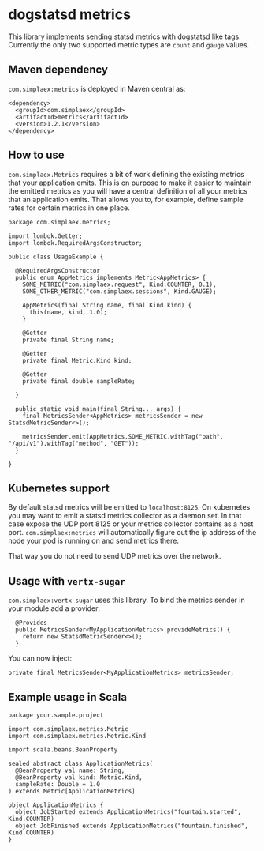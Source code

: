 # dogstatsd metrics

This library implements sending statsd metrics with
dogstatsd like tags. Currently the only two supported
metric types are `count` and `gauge` values.

## Maven dependency

`com.simplaex:metrics` is deployed in Maven central as:

```
<dependency>
  <groupId>com.simplaex</groupId>
  <artifactId>metrics</artifactId>
  <version>1.2.1</version>
</dependency>
```

## How to use

`com.simplaex.Metrics` requires a bit of work defining
the existing metrics that your application emits. This
is on purpose to make it easier to maintain the emitted
metrics as you will have a central definition of all
your metrics that an application emits. That allows you
to, for example, define sample rates for certain metrics
in one place.

```
package com.simplaex.metrics;

import lombok.Getter;
import lombok.RequiredArgsConstructor;

public class UsageExample {

  @RequiredArgsConstructor
  public enum AppMetrics implements Metric<AppMetrics> {
    SOME_METRIC("com.simplaex.request", Kind.COUNTER, 0.1),
    SOME_OTHER_METRIC("com.simplaex.sessions", Kind.GAUGE);

    AppMetrics(final String name, final Kind kind) {
      this(name, kind, 1.0);
    }

    @Getter
    private final String name;

    @Getter
    private final Metric.Kind kind;

    @Getter
    private final double sampleRate;

  }

  public static void main(final String... args) {
    final MetricsSender<AppMetrics> metricsSender = new StatsdMetricSender<>();

    metricsSender.emit(AppMetrics.SOME_METRIC.withTag("path", "/api/v1").withTag("method", "GET"));
  }

}
```

## Kubernetes support

By default statsd metrics will be emitted to `localhost:8125`.
On kubernetes you may want to emit a statsd metrics collector
as a daemon set. In that case expose the UDP port 8125 or your
metrics collector contains as a host port. `com.simplaex:metrics`
will automatically figure out the ip address of the node your
pod is running on and send metrics there.

That way you do not need to send UDP metrics over the network.

## Usage with `vertx-sugar`

`com.simplaex:vertx-sugar` uses this library. To bind the metrics
sender in your module add a provider:

```
  @Provides
  public MetricsSender<MyApplicationMetrics> provideMetrics() {
    return new StatsdMetricSender<>();
  }
```

You can now inject:

```
private final MetricsSender<MyApplicationMetrics> metricsSender;
```

## Example usage in Scala

```
package your.sample.project

import com.simplaex.metrics.Metric
import com.simplaex.metrics.Metric.Kind

import scala.beans.BeanProperty

sealed abstract class ApplicationMetrics(
  @BeanProperty val name: String,
  @BeanProperty val kind: Metric.Kind,
  sampleRate: Double = 1.0
) extends Metric[ApplicationMetrics]

object ApplicationMetrics {
  object JobStarted extends ApplicationMetrics("fountain.started", Kind.COUNTER)
  object JobFinished extends ApplicationMetrics("fountain.finished", Kind.COUNTER)
}
```
